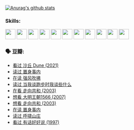 
[![Anurag's github stats](https://github-readme-stats.vercel.app/api?username=w940853815)](https://github.com/anuraghazra/github-readme-stats)

### Skills:

<code><img height="32" src="https://cdn.jsdelivr.net/npm/simple-icons@v5/icons/python.svg"></code>
<code><img height="32" src="https://cdn.jsdelivr.net/npm/simple-icons@v5/icons/javascript.svg"></code>
<code><img height="32" src="https://cdn.jsdelivr.net/npm/simple-icons@v5/icons/django.svg"></code>
<code><img height="32" src="https://cdn.jsdelivr.net/npm/simple-icons@v5/icons/flask.svg"></code>
<code><img height="32" src="https://cdn.jsdelivr.net/npm/simple-icons@v5/icons/vuetify.svg"></code>
<code><img height="32" src="https://cdn.jsdelivr.net/npm/simple-icons@v5/icons/git.svg"></code>
<code><img height="32" src="https://cdn.jsdelivr.net/npm/simple-icons@v5/icons/docker.svg"></code>
<code><img height="32" src="https://cdn.jsdelivr.net/npm/simple-icons@v5/icons/postgresql.svg"></code>
<code><img height="32" src="https://cdn.jsdelivr.net/npm/simple-icons@v5/icons/elasticsearch.svg"></code>
<code><img height="32" src="https://cdn.jsdelivr.net/npm/simple-icons@v5/icons/macos.svg"></code>
<code><img height="32" src="https://cdn.jsdelivr.net/npm/simple-icons@v5/icons/linux.svg"></code>

### 🗣 豆瓣:

<!-- DOUBAN-ACTIVITIES:START -->
- [看过 沙丘 Dune‎ (2021)](https://www.douban.com/people/136069238/status/3726869471/?_i=42529915)
- [读过 置身事内](https://www.douban.com/people/136069238/status/3726223867/?_i=42529915)
- [在读 强风吹拂](https://www.douban.com/people/136069238/status/3725395475/?_i=42529915)
- [读过 当我谈跑步时我谈些什么](https://www.douban.com/people/136069238/status/3715422296/?_i=42529915)
- [在看 走向共和‎ (2003)](https://www.douban.com/people/136069238/status/3711470443/?_i=42529915)
- [想看 大明王朝1566‎ (2007)](https://www.douban.com/people/136069238/status/3710980213/?_i=42529915)
- [想看 走向共和‎ (2003)](https://www.douban.com/people/136069238/status/3710980002/?_i=42529915)
- [在读 置身事内](https://www.douban.com/people/136069238/status/3710472151/?_i=42529915)
- [读过 呼啸山庄](https://www.douban.com/people/136069238/status/3710470617/?_i=42529915)
- [看过 有话好好说‎ (1997)](https://www.douban.com/people/136069238/status/3709833172/?_i=42529915)
<!-- DOUBAN-ACTIVITIES:END -->
<!--
**w940853815/w940853815** is a ✨ _special_ ✨ repository because its `README.md` (this file) appears on your GitHub profile.

Here are some ideas to get you started:

- 🔭 I’m currently working on ...
- 🌱 I’m currently learning ...
- 👯 I’m looking to collaborate on ...
- 🤔 I’m looking for help with ...
- 💬 Ask me about ...
- 📫 How to reach me: ...
- 😄 Pronouns: ...
- ⚡ Fun fact: ...
-->
